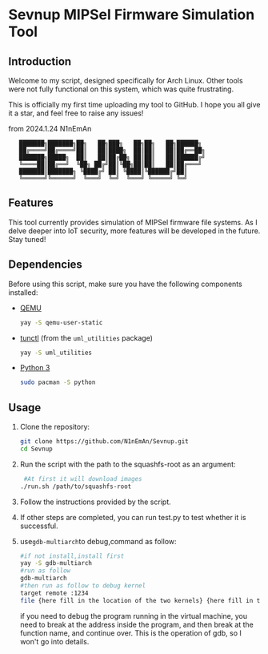 # Sevnup MIPSel Firmware Simulation Tool

## Introduction

Welcome to my script, designed specifically for Arch Linux. Other tools were not fully functional on this system, which was quite frustrating.

This is officially my first time uploading my tool to GitHub. I hope you all give it a star, and feel free to raise any issues!

from 2024.1.24 N1nEmAn

```
   ███████╗███████╗██╗   ██╗███╗   ██╗██╗   ██╗██████╗ 
   ██╔════╝██╔════╝██║   ██║████╗  ██║██║   ██║██╔══██╗
   ███████╗█████╗  ██║   ██║██╔██╗ ██║██║   ██║██████╔╝
   ╚════██║██╔══╝  ╚██╗ ██╔╝██║╚██╗██║██║   ██║██╔═══╝ 
   ███████║███████╗ ╚████╔╝ ██║ ╚████║╚██████╔╝██║     
   ╚══════╝╚══════╝  ╚═══╝  ╚═╝  ╚═══╝ ╚═════╝ ╚═╝     
```

## Features

This tool currently provides simulation of MIPSel firmware file systems. As I delve deeper into IoT security, more features will be developed in the future. Stay tuned!

## Dependencies

Before using this script, make sure you have the following components installed:

- [QEMU](https://www.qemu.org/)

  ```bash
  yay -S qemu-user-static
  ```

- [tunctl](https://tunctl.sourceforge.net/) (from the `uml_utilities` package)

  ```bash
  yay -S uml_utilities
  ```

- [Python 3](https://www.python.org/)

  ```bash
  sudo pacman -S python
  ```

## Usage

1. Clone the repository:

   ```bash
   git clone https://github.com/N1nEmAn/Sevnup.git
   cd Sevnup
   ```

2. Run the script with the path to the squashfs-root as an argument:

   ```bash
    #At first it will download images
   ./run.sh /path/to/squashfs-root
   ```

3. Follow the instructions provided by the script.


4. If other steps are completed, you can run test.py to test whether it is successful.

5. use`gdb-multiarch`to debug,command as follow:

   ```sh
   #if not install,install first
   yay -S gdb-multiarch
   #run as follow
   gdb-multiarch
   #then run as follow to debug kernel
   target remote :1234
   file {here fill in the location of the two kernels} {here fill in the location of the program you need to debug(if any)}
   ```

   

   if you need to debug the program running in the virtual machine, you need to break at the address inside the program, and then break at the function name, and continue over. This is the operation of gdb, so I won't go into details.

